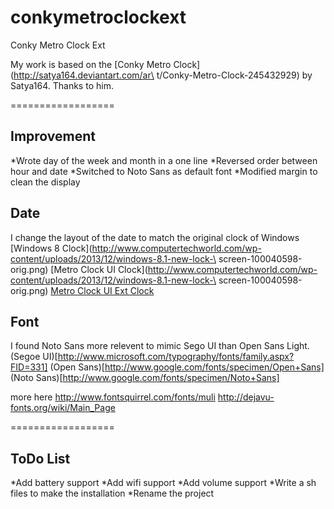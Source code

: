 conkymetroclockext
==================

Conky Metro Clock Ext

My work is based on the [Conky Metro Clock](http://satya164.deviantart.com/ar\
t/Conky-Metro-Clock-245432929) by Satya164. Thanks to him.

==================

Improvement
-----------

 *Wrote day of the week and month in a one line
 *Reversed order between hour and date
 *Switched to Noto Sans as default font
 *Modified margin to clean the display

Date
----

I change the layout of the date to match the original clock of Windows
[Windows 8 Clock](http://www.computertechworld.com/wp-content/uploads/2013/12/windows-8.1-new-lock-\
screen-100040598-orig.png)
[Metro Clock UI Clock](http://www.computertechworld.com/wp-content/uploads/2013/12/windows-8.1-new-lock-\
screen-100040598-orig.png)
[Metro Clock UI Ext Clock](https://github.com/aloisdg/conkymetroclockext#coming_soon)

Font
----

I found Noto Sans more relevent to mimic Sego UI than Open Sans Light.
(Segoe UI)[http://www.microsoft.com/typography/fonts/family.aspx?FID=331]
(Open Sans)[http://www.google.com/fonts/specimen/Open+Sans]
(Noto Sans)[http://www.google.com/fonts/specimen/Noto+Sans]

more here
http://www.fontsquirrel.com/fonts/muli
http://dejavu-fonts.org/wiki/Main_Page

==================

ToDo List
---------

 *Add battery support
 *Add wifi support
 *Add volume support
 *Write a sh files to make the installation
 *Rename the project